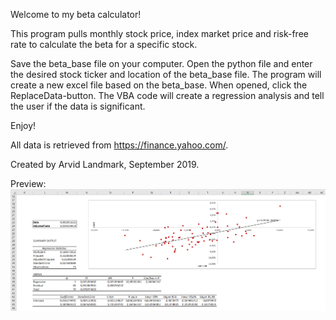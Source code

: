 Welcome to my beta calculator!

This program pulls monthly stock price, index market price and risk-free rate to calculate the beta for a specific stock.

Save the beta_base file on your computer. 
Open the python file and enter the desired stock ticker and location of the beta_base file.
The program will create a new excel file based on the beta_base. 
When opened, click the ReplaceData-button.
The VBA code will create a regression analysis and tell the user if the data is significant. 

Enjoy!

All data is retrieved from https://finance.yahoo.com/.

Created by Arvid Landmark, September 2019.

Preview:
![image](beta_calc_preview.png)
